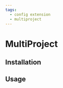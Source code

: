 ```yaml
---
tags:
  - config extension
  - multiproject
---
```


# MultiProject

<include repo_url="https://github.com/foliant-docs/foliantcontrib.multiproject.git" path="README.md" nohead="true" from_heading="Config Extension to Resolve the !from Tag" to_heading="Usage of the Config Extension"></include>

## Installation

<include repo_url="https://github.com/foliant-docs/foliantcontrib.multiproject.git" path="README.md" nohead="true" from_heading="Installation" to_heading="Config Extension to Resolve the !from Tag"></include>

## Usage

<include repo_url="https://github.com/foliant-docs/foliantcontrib.multiproject.git" path="README.md" nohead="true" from_heading="Usage of the Config Extension" to_heading="CLI Extension for the src Command"></include>
